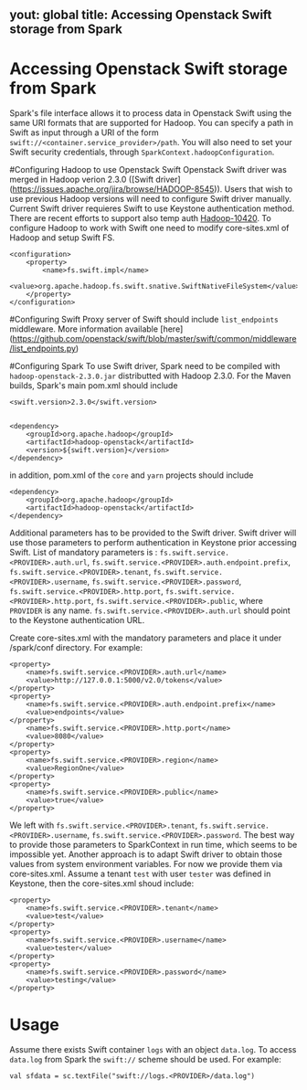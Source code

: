 yout: global
title: Accessing Openstack Swift storage from Spark
---

# Accessing Openstack Swift storage from Spark

Spark's file interface allows it to process data in Openstack Swift using the same URI 
formats that are supported for Hadoop. You can specify a path in Swift as input through a 
URI of the form `swift://<container.service_provider>/path`. You will also need to set your 
Swift security credentials, through `SparkContext.hadoopConfiguration`. 

#Configuring Hadoop to use Openstack Swift
Openstack Swift driver was merged in Hadoop verion 2.3.0 ([Swift driver]
(https://issues.apache.org/jira/browse/HADOOP-8545)).  Users that wish to use previous 
Hadoop versions will need to configure Swift driver manually. Current Swift driver 
requieres Swift to use Keystone authentication method. There are recent efforts to support 
also temp auth [Hadoop-10420](https://issues.apache.org/jira/browse/HADOOP-10420).
To configure Hadoop to work with Swift one need to modify core-sites.xml of Hadoop and 
setup Swift FS.
  
	<configuration>
		<property>
			<name>fs.swift.impl</name>
			<value>org.apache.hadoop.fs.swift.snative.SwiftNativeFileSystem</value>
		</property>
	</configuration>

#Configuring Swift 
Proxy server of Swift should include `list_endpoints` middleware. More information 
available [here] (https://github.com/openstack/swift/blob/master/swift/common/middleware/list_endpoints.py)

#Configuring Spark
To use Swift driver, Spark need to be compiled with `hadoop-openstack-2.3.0.jar` 
distributted with Hadoop 2.3.0.  For the Maven builds, Spark's main pom.xml should include 

	<swift.version>2.3.0</swift.version>


	<dependency>
		<groupId>org.apache.hadoop</groupId>
		<artifactId>hadoop-openstack</artifactId>
		<version>${swift.version}</version>
	</dependency>

in addition, pom.xml of the `core` and `yarn` projects should include

	<dependency>
		<groupId>org.apache.hadoop</groupId>
		<artifactId>hadoop-openstack</artifactId>
	</dependency>


Additional parameters has to be provided to the Swift driver. Swift driver will use those 
parameters to perform authentication in Keystone prior  accessing Swift. List of mandatory 
parameters is : `fs.swift.service.<PROVIDER>.auth.url`, 
`fs.swift.service.<PROVIDER>.auth.endpoint.prefix`, `fs.swift.service.<PROVIDER>.tenant`, 
`fs.swift.service.<PROVIDER>.username`,
`fs.swift.service.<PROVIDER>.password`, `fs.swift.service.<PROVIDER>.http.port`, 
`fs.swift.service.<PROVIDER>.http.port`, `fs.swift.service.<PROVIDER>.public`, where 
`PROVIDER` is any name. `fs.swift.service.<PROVIDER>.auth.url` should point to the Keystone 
authentication URL.

Create core-sites.xml with the mandatory parameters and place it under /spark/conf 
directory. For example:


	<property>
		<name>fs.swift.service.<PROVIDER>.auth.url</name>
		<value>http://127.0.0.1:5000/v2.0/tokens</value>
	</property>
	<property>
		<name>fs.swift.service.<PROVIDER>.auth.endpoint.prefix</name>
		<value>endpoints</value>
	</property>
		<name>fs.swift.service.<PROVIDER>.http.port</name>
		<value>8080</value>
	</property>
	<property>
		<name>fs.swift.service.<PROVIDER>.region</name>
		<value>RegionOne</value>
	</property>
	<property>
		<name>fs.swift.service.<PROVIDER>.public</name>
		<value>true</value>
	</property>

We left with `fs.swift.service.<PROVIDER>.tenant`, `fs.swift.service.<PROVIDER>.username`, 
`fs.swift.service.<PROVIDER>.password`. The best way to provide those parameters to 
SparkContext in run time, which seems to be impossible yet.
Another approach is to adapt Swift driver to obtain those values from system environment 
variables. For now we provide them via core-sites.xml. 
Assume a tenant `test` with user `tester` was defined in Keystone, then the core-sites.xml 
shoud include: 

	<property>
		<name>fs.swift.service.<PROVIDER>.tenant</name>
		<value>test</value>
	</property>
	<property>
		<name>fs.swift.service.<PROVIDER>.username</name>
		<value>tester</value>
	</property>
	<property>
		<name>fs.swift.service.<PROVIDER>.password</name>
		<value>testing</value>
	</property>
# Usage
Assume there exists Swift container `logs` with an object `data.log`. To access `data.log` 
from Spark the `swift://` scheme should be used. For example:

	val sfdata = sc.textFile("swift://logs.<PROVIDER>/data.log")

